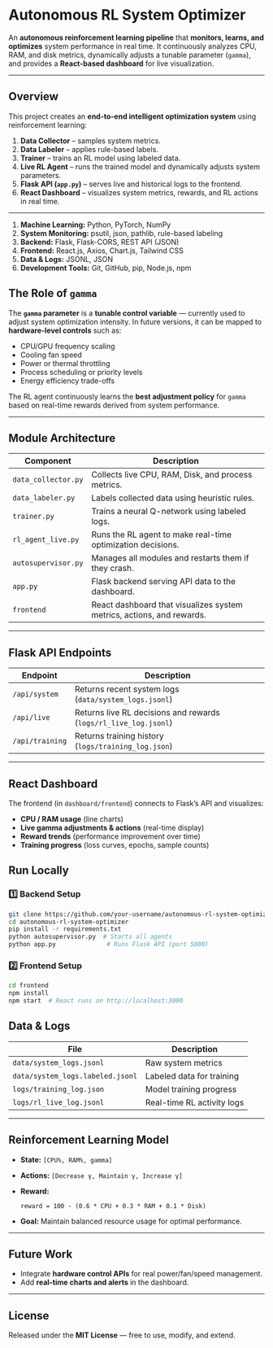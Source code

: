 #  Autonomous RL System Optimizer

An **autonomous reinforcement learning pipeline** that **monitors, learns, and optimizes** system performance in real time.
It continuously analyzes CPU, RAM, and disk metrics, dynamically adjusts a tunable parameter (`gamma`), and provides a **React-based dashboard** for live visualization.

---

##  Overview

This project creates an **end-to-end intelligent optimization system** using reinforcement learning:

1. **Data Collector** – samples system metrics.
2. **Data Labeler** – applies rule-based labels.
3. **Trainer** – trains an RL model using labeled data.
4. **Live RL Agent** – runs the trained model and dynamically adjusts system parameters.
5. **Flask API (`app.py`)** – serves live and historical logs to the frontend.
6. **React Dashboard** – visualizes system metrics, rewards, and RL actions in real time.

---

1. **Machine Learning:** Python, PyTorch, NumPy
2. **System Monitoring:** psutil, json, pathlib, rule-based labeling
3. **Backend:** Flask, Flask-CORS, REST API (JSON)
4. **Frontend:** React.js, Axios, Chart.js, Tailwind CSS
5. **Data & Logs:** JSONL, JSON
6. **Development Tools:** Git, GitHub, pip, Node.js, npm


## The Role of `gamma`

The **`gamma` parameter** is a **tunable control variable** — currently used to adjust system optimization intensity.
In future versions, it can be mapped to **hardware-level controls** such as:

* CPU/GPU frequency scaling
* Cooling fan speed
* Power or thermal throttling
* Process scheduling or priority levels
* Energy efficiency trade-offs

The RL agent continuously learns the **best adjustment policy** for `gamma` based on real-time rewards derived from system performance.

---

##  Module Architecture

| Component           | Description                                                           |
| ------------------- | --------------------------------------------------------------------- |
| `data_collector.py` | Collects live CPU, RAM, Disk, and process metrics.                    |
| `data_labeler.py`   | Labels collected data using heuristic rules.                          |
| `trainer.py`        | Trains a neural Q-network using labeled logs.                         |
| `rl_agent_live.py`  | Runs the RL agent to make real-time optimization decisions.           |
| `autosupervisor.py` | Manages all modules and restarts them if they crash.                  |
| `app.py`            | Flask backend serving API data to the dashboard.                      |
| `frontend`         | React dashboard that visualizes system metrics, actions, and rewards. |

---

##  Flask API Endpoints

| Endpoint        | Description                                                      |
| --------------- | ---------------------------------------------------------------- |
| `/api/system`   | Returns recent system logs (`data/system_logs.jsonl`)            |
| `/api/live`     | Returns live RL decisions and rewards (`logs/rl_live_log.jsonl`) |
| `/api/training` | Returns training history (`logs/training_log.json`)              |

---

##  React Dashboard

The frontend (in `dashboard/frontend`) connects to Flask’s API and visualizes:

* **CPU / RAM usage** (line charts)
* **Live gamma adjustments & actions** (real-time display)
* **Reward trends** (performance improvement over time)
* **Training progress** (loss curves, epochs, sample counts)


##  Run Locally

### 1️⃣ Backend Setup

```bash
git clone https://github.com/your-username/autonomous-rl-system-optimizer.git
cd autonomous-rl-system-optimizer
pip install -r requirements.txt
python autosupervisor.py  # Starts all agents
python app.py              # Runs Flask API (port 5000)
```

### 2️⃣ Frontend Setup

```bash
cd frontend
npm install
npm start  # React runs on http://localhost:3000
```

## Data & Logs

| File                             | Description                |
| -------------------------------- | -------------------------- |
| `data/system_logs.jsonl`         | Raw system metrics         |
| `data/system_logs.labeled.jsonl` | Labeled data for training  |
| `logs/training_log.json`         | Model training progress    |
| `logs/rl_live_log.jsonl`         | Real-time RL activity logs |

---

##  Reinforcement Learning Model

* **State:** `[CPU%, RAM%, gamma]`
* **Actions:** `[Decrease γ, Maintain γ, Increase γ]`
* **Reward:**

  ```
  reward = 100 - (0.6 * CPU + 0.3 * RAM + 0.1 * Disk)
  ```
* **Goal:** Maintain balanced resource usage for optimal performance.

---

##  Future Work

* Integrate **hardware control APIs** for real power/fan/speed management.
* Add **real-time charts and alerts** in the dashboard.

---

##  License

Released under the **MIT License** — free to use, modify, and extend.

